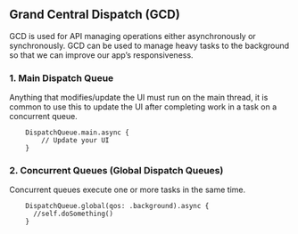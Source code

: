 ## Grand Central Dispatch (GCD)
 GCD is used for API managing operations either asynchronously or synchronously. GCD can be used to manage heavy tasks to the background so that we can improve our app’s responsiveness.
 
### 1. Main Dispatch Queue
  Anything that modifies/update the UI must run on the main thread, it is common to use this to update the UI after completing work in a task on a concurrent queue.

  
        DispatchQueue.main.async {
            // Update your UI
        }
        
### 2. Concurrent Queues (Global Dispatch Queues)
Concurrent queues execute one or more tasks in the same time. 
 
        DispatchQueue.global(qos: .background).async {
          //self.doSomething()
        }
        
